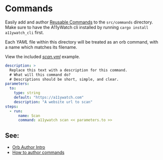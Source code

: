 # Commands

Easily add and author [Reusable Commands](https://circleci.com/docs/2.0/reusing-config/#authoring-reusable-commands) to the `src/commands` directory. Make sure to have the A11yWatch cli installed by running
`cargo install a11ywatch_cli` first.

Each _YAML_ file within this directory will be treated as an orb command, with a name which matches its filename.

View the included _[scan.yml](./scan.yml)_ example.

```yaml
description: >
  Replace this text with a description for this command.
  # What will this command do?
  # Descriptions should be short, simple, and clear.
parameters:
  to:
    type: string
    default: "https://a11ywatch.com"
    description: "A website url to scan"
steps:
  - run:
      name: Scan
      command: a11ywatch scan << parameters.to >>
```

## See:

- [Orb Author Intro](https://circleci.com/docs/2.0/orb-author-intro/#section=configuration)
- [How to author commands](https://circleci.com/docs/2.0/reusing-config/#authoring-reusable-commands)
